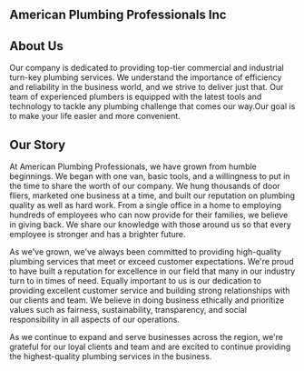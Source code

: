 ## American Plumbing Professionals Inc

## About Us

Our company is dedicated to providing top-tier commercial and industrial turn-key plumbing services. We understand the importance of efficiency and reliability in the business world, and we strive to deliver just that. Our team of experienced plumbers is equipped with the latest tools and technology to tackle any plumbing challenge that comes our way.Our goal is to make your life easier and more convenient.

## Our Story
At American Plumbing Professionals, we have grown from humble beginnings. We began with one van, basic tools, and a willingness to put in the time to share the worth of our company. We hung thousands of door fliers, marketed one business at a time, and built our reputation on plumbing quality as well as hard work. From a single office in a home to employing hundreds of employees who can now provide for their families, we believe in giving back. We share our knowledge with those around us so that every employee is stronger and has a brighter future.

As we've grown, we've always been committed to providing high-quality plumbing services that meet or exceed customer expectations. We're proud to have built a reputation for excellence in our field that many in our industry turn to in times of need. Equally important to us is our dedication to providing excellent customer service and building strong relationships with our clients and team. We believe in doing business ethically and prioritize values such as fairness, sustainability, transparency, and social responsibility in all aspects of our operations.

As we continue to expand and serve businesses across the region, we're grateful for our loyal clients and team and are excited to continue providing the highest-quality plumbing services in the business.
